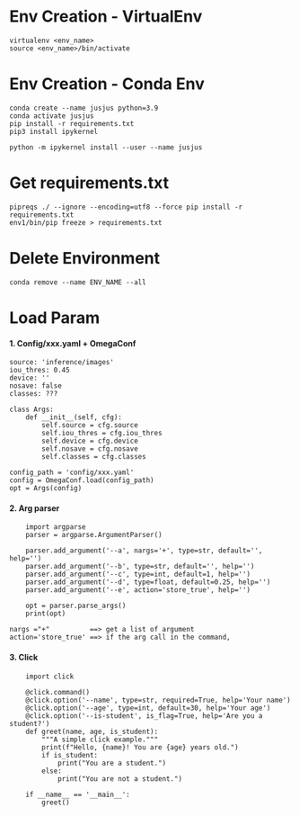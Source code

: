 # Env Creation - VirtualEnv

    virtualenv <env_name> 
    source <env_name>/bin/activate

# Env Creation - Conda Env

    conda create --name jusjus python=3.9
    conda activate jusjus
    pip install -r requirements.txt
    pip3 install ipykernel

    python -m ipykernel install --user --name jusjus

# Get requirements.txt

    pipreqs ./ --ignore --encoding=utf8 --force pip install -r requirements.txt
    env1/bin/pip freeze > requirements.txt

# Delete Environment

    conda remove --name ENV_NAME --all

# Load Param

#### 1. Config/xxx.yaml + OmegaConf
```weights: ['best.pt']
source: 'inference/images'
iou_thres: 0.45
device: ''
nosave: false
classes: ???
```

```
class Args:
    def __init__(self, cfg):
        self.source = cfg.source
        self.iou_thres = cfg.iou_thres
        self.device = cfg.device
        self.nosave = cfg.nosave
        self.classes = cfg.classes
```

```
config_path = 'config/xxx.yaml'
config = OmegaConf.load(config_path)
opt = Args(config)
```

#### 2. Arg parser

```
    import argparse
    parser = argparse.ArgumentParser()

    parser.add_argument('--a', nargs='+', type=str, default='', help='')
    parser.add_argument('--b', type=str, default='', help='')
    parser.add_argument('--c', type=int, default=1, help='')
    parser.add_argument('--d', type=float, default=0.25, help='')
    parser.add_argument('--e', action='store_true', help='')

    opt = parser.parse_args()
    print(opt)
```

    nargs ="+"          ==> get a list of argument
    action='store_true' ==> if the arg call in the command, 

#### 3. Click

```
    import click

    @click.command()
    @click.option('--name', type=str, required=True, help='Your name')
    @click.option('--age', type=int, default=30, help='Your age')
    @click.option('--is-student', is_flag=True, help='Are you a student?')
    def greet(name, age, is_student):
        """A simple click example."""
        print(f"Hello, {name}! You are {age} years old.")
        if is_student:
            print("You are a student.")
        else:
            print("You are not a student.")

    if __name__ == '__main__':
        greet()
```



